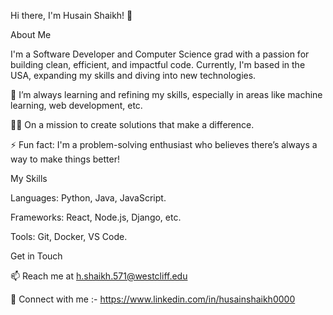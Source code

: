 Hi there, I'm Husain Shaikh! 👋

About Me

I'm a Software Developer and Computer Science grad with a passion for building clean, efficient, and impactful code. Currently, I'm based in the USA, expanding my skills and diving into new technologies.

🌱 I’m always learning and refining my skills, especially in areas like machine learning, web development, etc.

👨‍💻 On a mission to create solutions that make a difference.

⚡ Fun fact: I'm a problem-solving enthusiast who believes there’s always a way to make things better!


My Skills

Languages: Python, Java, JavaScript.

Frameworks: React, Node.js, Django, etc.

Tools: Git, Docker, VS Code.


Get in Touch

📫 Reach me at h.shaikh.571@westcliff.edu

💼 Connect with me :- https://www.linkedin.com/in/husainshaikh0000
